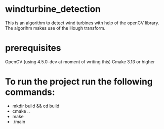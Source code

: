 # windturbine_detection
This is an algorithm to detect wind turbines with help of the openCV library.
The algorihm makes use of the Hough transform.

# prerequisites
OpenCV (using 4.5.0-dev at moment of writing this)
Cmake 3.13 or higher

# To run the project run the following commands:
- mkdir build && cd build
- cmake ..
- make
- ./main


